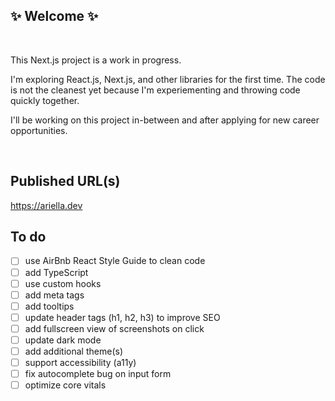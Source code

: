 ## ✨ Welcome ✨
</br>

This Next.js project is a work in progress. 

I'm exploring React.js, Next.js, and other libraries for the first time. The code is not the cleanest yet because I'm experiementing and throwing code quickly together. 

I'll be working on this project in-between and after applying for new career opportunities.

</br>

## Published URL(s)

https://ariella.dev

## To do
- [ ] use AirBnb React Style Guide to clean code
- [ ] add TypeScript
- [ ] use custom hooks
- [ ] add meta tags
- [ ] add tooltips
- [ ] update header tags (h1, h2, h3) to improve SEO
- [ ] add fullscreen view of screenshots on click
- [ ] update dark mode
- [ ] add additional theme(s)
- [ ] support accessibility (a11y)
- [ ] fix autocomplete bug on input form
- [ ] optimize core vitals
